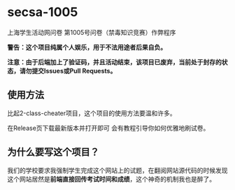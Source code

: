 # secsa-1005

上海学生活动网问卷
第1005号问卷（禁毒知识竞赛）作弊程序

**警告：这个项目纯属个人娱乐，用于不法用途者后果自负。**

**注意：由于后端加上了验证码，并且活动结束，该项目已废弃，当前处于封存的状态，请勿提交Issues或Pull Requests。**

## 使用方法
比起2-class-cheater项目，这个项目的使用方法要温和许多。

在Release页下载最新版本并打开即可 会有教程引导你如何优雅地刷试卷。

## 为什么要写这个项目？

我们的学校要求我强制学生完成这个网站上的试题，在翻阅网站源代码的时候发现这个网站居然是**前端直接回传考试时间和成绩**，这个神奇的机制我也是醉了。

